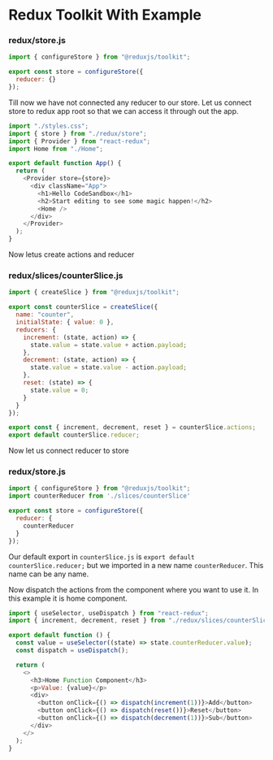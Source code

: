 # Redux Toolkit With Example

### redux/store.js

```js
import { configureStore } from "@reduxjs/toolkit";

export const store = configureStore({
  reducer: {}
});
```

Till now we have not connected any reducer to our store. Let us connect store to redux app root so that we can access it through out the app.

```js
import "./styles.css";
import { store } from "./redux/store";
import { Provider } from "react-redux";
import Home from "./Home";

export default function App() {
  return (
    <Provider store={store}>
      <div className="App">
        <h1>Hello CodeSandbox</h1>
        <h2>Start editing to see some magic happen!</h2>
        <Home />
      </div>
    </Provider>
  );
}
```

Now letus create actions and reducer

### redux/slices/counterSlice.js

```js
import { createSlice } from "@reduxjs/toolkit";

export const counterSlice = createSlice({
  name: "counter",
  initialState: { value: 0 },
  reducers: {
    increment: (state, action) => {
      state.value = state.value + action.payload;
    },
    decrement: (state, action) => {
      state.value = state.value - action.payload;
    },
    reset: (state) => {
      state.value = 0;
    }
  }
});

export const { increment, decrement, reset } = counterSlice.actions;
export default counterSlice.reducer;
```

Now let us connect reducer to store

### redux/store.js

```js
import { configureStore } from "@reduxjs/toolkit";
import counterReducer from './slices/counterSlice'

export const store = configureStore({
  reducer: {
    counterReducer
  }
});
```

Our default export in `counterSlice.js` is `export default counterSlice.reducer;` but we imported in a new name `counterReducer`. This name can be any name.

Now dispatch the actions from the component where you want to use it. In this example it is home component.

```js
import { useSelector, useDispatch } from "react-redux";
import { increment, decrement, reset } from "./redux/slices/counterSlice";

export default function () {
  const value = useSelector((state) => state.counterReducer.value);
  const dispatch = useDispatch();

  return (
    <>
      <h3>Home Function Component</h3>
      <p>Value: {value}</p>
      <div>
        <button onClick={() => dispatch(increment(1))}>Add</button>
        <button onClick={() => dispatch(reset())}>Reset</button>
        <button onClick={() => dispatch(decrement(1))}>Sub</button>
      </div>
    </>
  );
}
```
